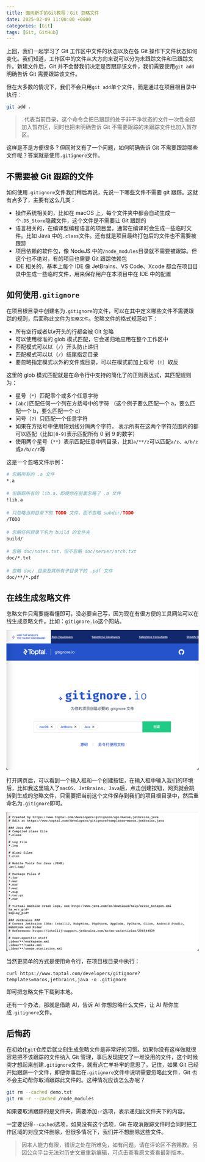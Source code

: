 ```yaml
---
title: 面向新手的Git教程：Git 忽略文件
date: 2025-02-09 11:00:00 +0800
categories: [Git]
tags: [Git, GitHub]
---
```


上回，我们一起学习了 Git 工作区中文件的状态以及在各 Git 操作下文件状态如何变化。我们知道，工作区中的文件从大方向来说可以分为未跟踪文件和已跟踪文件。新建文件后，Git 并不会替我们决定是否跟踪该文件，我们需要使用`git add`明确告诉 Git 需要跟踪该文件。

但在大多数的情况下，我们不会只用`git add`单个文件，而是通过在项目根目录中执行：

```bash
git add .
```

> `.`代表当前目录，这个命令会把已跟踪的处于非干净状态的文件一次性全部加入暂存区，同时也把未明确告诉 Git 不需要跟踪的未跟踪文件也加入暂存区。

这样是不是方便很多？但同时又有了一个问题，如何明确告诉 Git 不需要跟踪哪些文件呢？答案就是使用`.gitignore`文件。

## 不需要被 Git 跟踪的文件

如何使用`.gitignore`文件我们稍后再说，先说一下哪些文件不需要 git 跟踪。这就有点多了，主要有这么几类：

* 操作系统相关的，比如在 macOS 上，每个文件夹中都会自动生成一个`.DS_Store`隐藏文件，这个文件是不需要让 Git 跟踪的
* 语言相关的，在编译型编程语言的项目里，通常在编译时会生成一些临时文件。比如 Java 中的`.class`文件。还有就是项目最终打包后的文件也不需要被跟踪
* 项目依赖的软件包，像 NodeJS 中的`/node_modules`目录就不需要被跟踪。但这个也不绝对，有的项目也需要 Git 跟踪依赖包
* IDE 相关的，基本上每个 IDE 像 JetBrains、VS Code、Xcode 都会在项目目录中生成一些临时文件，用来保存用户在本项目中在 IDE 中的配置

## 如何使用`.gitignore`

在项目根目录中创建名为`.gitignore`的文件，可以在其中定义哪些文件不需要跟踪的规则，后面称此文件为`忽略文件`。忽略文件的格式规范如下：

* 所有空行或者以`#`开头的行都会被 Git 忽略
* 可以使用标准的 glob 模式匹配，它会递归地应用在整个工作区中
* 匹配模式可以以（`/`）开头防止递归
* 匹配模式可以以（`/`）结尾指定目录
* 要忽略指定模式以外的文件或目录，可以在模式前加上叹号（`!`）取反

这里的 glob 模式匹配就是在命令行中支持的简化了的正则表达式，其匹配规则为：

* 星号（`*`）匹配零个或多个任意字符
* `[abc]`匹配任何一个列在方括号中的字符 （这个例子要么匹配一个 a，要么匹配一个 b，要么匹配一个 c）
* 问号（`?`）只匹配一个任意字符
* 如果在方括号中使用短划线分隔两个字符， 表示所有在这两个字符范围内的都可以匹配（比如`[0-9]`表示匹配所有 0 到 9 的数字）
* 使用两个星号（`**`）表示匹配任意中间目录，比如`a/**/z`可以匹配`a/z`、`a/b/z`或`a/b/c/z`等

这是一个忽略文件示例：

```bash
# 忽略所有的 .a 文件
*.a

# 但跟踪所有的 lib.a，即便你在前面忽略了 .a 文件
!lib.a

# 只忽略当前目录下的 TODO 文件，而不忽略 subdir/TODO
/TODO

# 忽略任何目录下名为 build 的文件夹
build/

# 忽略 doc/notes.txt，但不忽略 doc/server/arch.txt
doc/*.txt

# 忽略 doc/ 目录及其所有子目录下的 .pdf 文件
doc/**/*.pdf
```

## 在线生成忽略文件

忽略文件只需要能看懂即可，没必要自己写，因为现在有很方便的工具网站可以在线生成忽略文件。比如：`gitignore.io`这个网站。

![gitignore.io](/assets/img/posts/2025/gitignore1.png)

打开网页后，可以看到一个输入框和一个创建按钮，在输入框中输入我们的环境后，比如我这里输入了`macOS`、`JetBrains`、`Java`后，点击创建按钮，网页就会跳转到生成的忽略文件，只需要把当前这个文件保存到我们的项目根目录中，然后重命名为`.gitignore`即可。

![gitignore](/assets/img/posts/2025/gitignore2.png)

当然更简单的方式是使用命令行，在项目根目录中执行：

```
curl https://www.toptal.com/developers/gitignore?templates=macos,jetbrains,java -o .gitignore
```

即可把忽略文件下载到本地。

还有一个办法，那就是借助 AI，告诉 AI 你想忽略什么文件，让 AI 帮你生成`.gitignore`文件。

## 后悔药

在初始化`git`仓库后就立刻生成忽略文件是非常好的习惯。如果你没有这样做就很容易把不该跟踪的文件纳入 Git 管理，事后发现提交了一堆没用的文件，这个时候突才想起来创建`.gitignore`文件，就有点亡羊补牢的意思了。记住，如果 Git 已经开始跟踪一个文件，即便你事后在`.gitignore`文件中说明需要忽略此文件，Git 也不会主动帮你取消跟踪此文件的。这种情况应该怎么办呢？

```bash
git rm --cached demo.txt
git rm -r --cached /node_modules
```

如果要取消跟踪的是文件夹，需要添加`-r`选项，表示递归此文件夹下的内容。

一定要记得`--cached`选项，如果没有这个选项，Git 在取消跟踪文件时会同时把工作区域的对应文件删除，但很多情况下，我们并不想删除这些文件。

> 因本人能力有限，错误之处在所难免，如有问题，请在评论区不吝赐教。另因公众平台无法对历史文章重新编辑，可点击查看原文查看最新版本。
